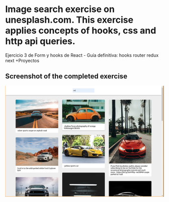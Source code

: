 # Image search exercise on unesplash.com. This exercise applies concepts of hooks, css and http api queries.

Ejercicio 3 de Form y hooks de React - Guía definitiva: hooks router redux next +Proyectos

## Screenshot of the completed exercise
![Screenshot](Screenshot.png)

